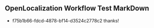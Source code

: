 ## OpenLocalization Workflow Test MarkDown
* f75b1b66-fdcd-4878-bf14-d3524c2778c2 thanks!

<!--HONumber=Jul16_HO3-->


